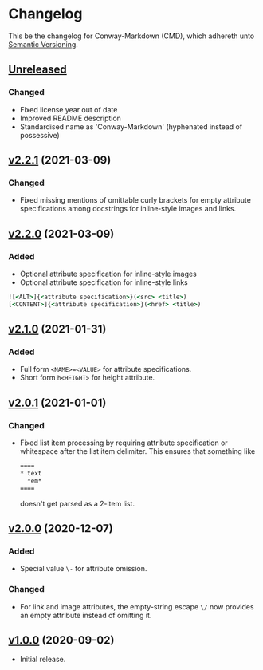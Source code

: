 # Changelog

This be the changelog for Conway-Markdown (CMD),
which adhereth unto [Semantic Versioning](https://semver.org/).

## [Unreleased]

### Changed

- Fixed license year out of date
- Improved README description
- Standardised name as 'Conway-Markdown' (hyphenated instead of possessive)

## [v2.2.1] (2021-03-09)

### Changed

- Fixed missing mentions of omittable curly brackets
  for empty attribute specifications
  among docstrings for inline-style images and links.

## [v2.2.0] (2021-03-09)

### Added

- Optional attribute specification for inline-style images
- Optional attribute specification for inline-style links

````cmd
![<ALT>]{<attribute specification>}(<src> <title>)
[<CONTENT>]{<attribute specification>}(<href> <title>)
````

## [v2.1.0] (2021-01-31)

### Added

- Full form `<NAME>=<VALUE>` for attribute specifications.
- Short form `h<HEIGHT>` for height attribute.

## [v2.0.1] (2021-01-01)

### Changed

- Fixed list item processing by requiring attribute specification
  or whitespace after the list item delimiter.
  This ensures that something like
  
  ````cmd
  ====
  * text
    *em*
  ====
  ````
  doesn't get parsed as a 2-item list.

## [v2.0.0] (2020-12-07)

### Added

- Special value `\-` for attribute omission.

### Changed

- For link and image attributes,
  the empty-string escape `\/` now provides an empty attribute
  instead of omitting it.

## [v1.0.0] (2020-09-02)

- Initial release.

[Unreleased]: https://github.com/conway-markdown/conway-markdown/compare/v2.2.1...HEAD
[v2.2.1]: https://github.com/conway-markdown/conway-markdown/compare/v2.2.0...v2.2.1
[v2.2.0]: https://github.com/conway-markdown/conway-markdown/compare/v2.1.0...v2.2.0
[v2.1.0]: https://github.com/conway-markdown/conway-markdown/compare/v2.0.1...v2.1.0
[v2.0.1]: https://github.com/conway-markdown/conway-markdown/compare/v2.0.0...v2.0.1
[v2.0.0]: https://github.com/conway-markdown/conway-markdown/compare/v1.0.0...v2.0.0
[v1.0.0]: https://github.com/conway-markdown/conway-markdown/releases/tag/v1.0.0
